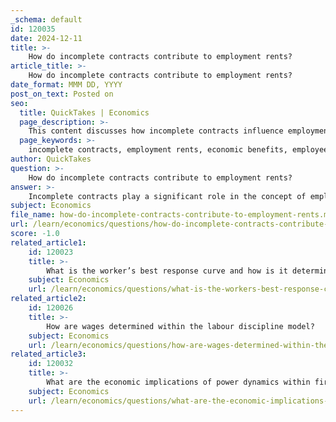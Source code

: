 ```yaml
---
_schema: default
id: 120035
date: 2024-12-11
title: >-
    How do incomplete contracts contribute to employment rents?
article_title: >-
    How do incomplete contracts contribute to employment rents?
date_format: MMM DD, YYYY
post_on_text: Posted on
seo:
  title: QuickTakes | Economics
  page_description: >-
    This content discusses how incomplete contracts influence employment rents, the benefits employees derive from their jobs exceeding alternative options, and the economic motivations that drive employee performance and wage setting.
  page_keywords: >-
    incomplete contracts, employment rents, economic benefits, employee incentives, job security, wage setting, labor market, power dynamics, firm performance, labor discipline model
author: QuickTakes
question: >-
    How do incomplete contracts contribute to employment rents?
answer: >-
    Incomplete contracts play a significant role in the concept of employment rents, which are the economic benefits that employees derive from their jobs that exceed the value of their next best alternative, typically unemployment. Here’s how incomplete contracts contribute to the formation of employment rents:\n\n1. **Nature of Incomplete Contracts**: Employment contracts are inherently incomplete because they cannot specify every possible scenario or behavior that might occur during the employment relationship. For instance, they often do not detail how hard an employee should work or how long they are expected to stay with the firm. This incompleteness creates a situation where employees have some discretion over their effort levels, which can lead to variations in performance.\n\n2. **Incentives for Effort**: To motivate employees to exert effort, employers can create employment rents. When employees perceive that they have a high economic rent associated with their job—meaning the benefits of staying employed (such as wages, job security, and other perks) outweigh the costs of losing their job—they are more likely to work hard to avoid job loss. This is particularly relevant in environments where the effort is observable but not verifiable to third parties, allowing firms to leverage the threat of dismissal as a means to encourage higher performance (as discussed in the labor discipline model).\n\n3. **Wage Setting and Employment Rents**: Firms often set wages above the market equilibrium to create a buffer that constitutes employment rents. By doing so, they increase the cost of job loss for employees, which in turn incentivizes them to maintain their performance levels. If an employee is earning significantly more than they would in an alternative job, the risk of losing that job becomes a powerful motivator to comply with employer expectations and exert effort.\n\n4. **Impact of Market Conditions**: The level of employment rents can also be influenced by labor market conditions, such as the availability of jobs and the competition among workers. In a tight labor market with fewer vacancies, the employment rent is likely to be higher, as employees are less inclined to risk their current job for uncertain alternatives.\n\n5. **Power Dynamics**: Incomplete contracts can also shift power dynamics within firms. Employers can use the existence of employment rents to exert control over employees, as the fear of losing a job with high economic rent can deter employees from engaging in behaviors that might jeopardize their employment.\n\nIn summary, incomplete contracts contribute to employment rents by creating a framework where employees are incentivized to perform well to retain the benefits associated with their jobs. This dynamic is crucial for understanding the relationships between employers and employees, as well as the broader economic implications of wage determination and labor discipline within firms.
subject: Economics
file_name: how-do-incomplete-contracts-contribute-to-employment-rents.md
url: /learn/economics/questions/how-do-incomplete-contracts-contribute-to-employment-rents
score: -1.0
related_article1:
    id: 120023
    title: >-
        What is the worker’s best response curve and how is it determined?
    subject: Economics
    url: /learn/economics/questions/what-is-the-workers-best-response-curve-and-how-is-it-determined
related_article2:
    id: 120026
    title: >-
        How are wages determined within the labour discipline model?
    subject: Economics
    url: /learn/economics/questions/how-are-wages-determined-within-the-labour-discipline-model
related_article3:
    id: 120032
    title: >-
        What are the economic implications of power dynamics within firms?
    subject: Economics
    url: /learn/economics/questions/what-are-the-economic-implications-of-power-dynamics-within-firms
---
```


&nbsp;